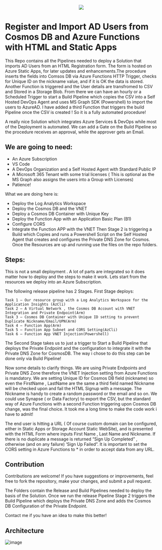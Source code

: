 <p align="center">
  <a href="https://skillicons.dev">
    <img src="https://skillicons.dev/icons?i=azure,powershell,html,css,dotnet,nodejs,vscode" />
  </a>
</p>


# Register and Import AD Users from Cosmos DB and Azure Functions with HTML and Static Apps 

This Repo contains all the Pipelines needed to deploy a Solution that imports AD Users from an HTML Registration form. The form is hosted on Azure Static Apps, for later updates and enhancements.The procedure inserts the fields into Comsos DB via Azure Functions HTTP Trigger, checks for Unique ID on the nickname value, and if it is OK the data is stored. Another Function is triggered and the User details are transfromed to CSV and Stored in a Storage Blob. From there we can have an hourly or a Scheduled Trigger to start a Build Pipeline which copies the CSV into a Self Hosted DevOps Agent and uses MS Graph SDK (Powershell) to import the users to AzureAD. I have added a third Function that triggers the build Pipeline once the CSV is created ! So it is a fully automated procedure! 

A really nice Solution which integrates Azure Services & DevOps while most of the Deployment is automated.
We can add a Gate on the Build Pipeline so the procedure receives an approval, while the approver gets an Email.

## We are going to need:

- An Azure Subscription
- VS Code
- A DevOps Organization and a Self Hosted Agent with Standard Public IP
- A Microsoft 365 Tenant with some trial licenses ( This is optional as the MS Graph also assigns the users into a Group with Licenses)
- Patience!

What we are doing here is:  
- Deploy the Log Analytics Workspace
- Deploy the Cosmos DB and the VNET
- Deploy a Cosmos DB Container with Unique Key
- Deploy the Function App with an Application Basic Plan (B1)
- Configure CORS
- Integrate the Function APP with the VNET
Then Stage 2 is triggering a Build which Copies and runs a Powershell Script on the Self Hosted Agent that creates and configures the Private DNS Zone for Cosmos.
Once the Resources are up and running use the files on the repo folders.

## Steps:

This is not a small deployment . A lot of parts are integrated so it does matter how to deploy and the steps to make it work. Lets start from the resources we deploy into an Azure Subscription.

The following release pipeline has 2 Stages. First Stage deploys:

    Task 1 – Our resource group with a Log Analytics Workspace for the Application Insights (AzCli)
    Task 2 – A Virtual Network , the Cosmos DB Account with VNET Integration and Private Endpoint(Arm)
    Task 3 – Cosmos DB Container with Unique ID setting to prevent Duplicate Nickname/Email/UPN(Arm)
    Task 4 – Function App(Arm)
    Task 5 – Function App Subnet and CORS Setting(AzCli)
    Task 6 – Function App VNET Injection(Powershell)

The Second Stage takes us to just a trigger to Start a Build Pipeline that deploys the Private Endpoint and the configuration to integrate it with the Private DNS Zone for CosmosDB. The way i chose to do this step can be done only via Build Pipeline!

Now some details to clarify things. We are using Private Endpoints and Private DNS Zone therefore the VNET Injection setting from Azure Functions is mandatory. We are setting Unique ID for Cosmos DB field (nickname) so even the FirstName , LastName are the same a third field named Nickname will be checked upon and fail the HTML Signup with a message. The Nickname is handy to create a random password or the email and so on. We could use Synapse ( or Data Factory) to export the CSV, but the standard way of Azure Functions with a second Function triggering upon Cosmos DB change, was the final choice. It took me a long time to make the code work i have to admit!

The end user is hitting a URL ( Of course custom domain can be configured, either in Static Apps or Storage Account Static WebSite), and is presented with the HTML Form where inputs First Name , Last Name and Nickname. If there is no duplicate a message is returned “Sign Up Completed” , otherwise (and on any failure) ‘Sign Up Failed”. It is important to set the CORS setting in Azure Functions to * in order to accept data from any URL.

## Contribution

Contributions are welcome! If you have suggestions or improvements, feel free to fork the repository, make your changes, and submit a pull request.

The Folders contain the Release and Build Pipelines needed to deploy the basis of the Solution. Once we run the release Pipeline Stage 2 triggers the Build Pipeline which deploys the Private DNS Zone and adds the Cosmos DB Configuration of the Private Endpoint.

Contact me if you have an idea to make this better!

## Architecture

![image](https://user-images.githubusercontent.com/53148138/223159115-e4dda8f8-930e-4d7c-b6d0-8d4cb60006d9.png)
